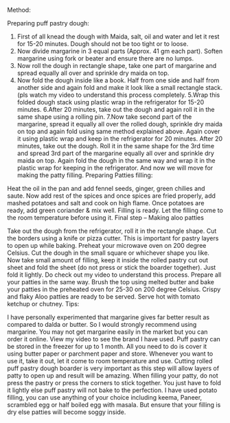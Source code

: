 Method:

Preparing puff pastry dough:

1. First of all knead the dough with Maida, salt, oil and water and let it rest for 15-20 minutes. Dough should not be too tight or to loose.
2. Now divide margarine in 3 equal parts (Approx. 41 gm each part).
Soften margarine using fork or beater and ensure there are no lumps.
3. Now roll the dough in rectangle shape, take one part of margarine and spread equally all over and sprinkle dry maida on top.
4. Now fold the dough inside like a book. Half from one side and half from another side and again fold and make it look like a small rectangle stack. (pls watch my video to understand this process completely.
5.Wrap this folded dough stack using plastic wrap in the refrigerator for 15-20 minutes.
6.After 20 minutes, take out the dough and again roll it in the same shape using a rolling pin.
7.Now take second part of the margarine, spread it equally all over the rolled dough, sprinkle dry maida on top and again fold using same method explained above. Again cover it using plastic wrap and keep in the refrigerator for 20 minutes.
After 20 minutes, take out the dough. Roll it in the same shape for the 3rd time and spread 3rd part of the margarine equally all over and sprinkle dry maida on top.
Again fold the dough in the same way and wrap it in the plastic wrap for keeping in the refrigerator. And now we will move for making the patty filling.
Preparing Patties filling:

Heat the oil in the pan and add fennel seeds, ginger, green chilies and saute. Now add rest of the spices and once spices are fried properly, add mashed potatoes and salt and cook on high flame.
Once potatoes are ready, add green coriander & mix well. Filling is ready.
Let the filling come to the room temperature before using it.
Final step – Making aloo patties

Take out the dough from the refrigerator, roll it in the rectangle shape. Cut the borders using a knife or pizza cutter. This is important for pastry layers to open up while baking.
Preheat your microwave oven on 200 degree Celsius.
Cut the dough in the small square or whichever shape you like.
Now take small amount of filling, keep it inside the rolled pastry cut out sheet and fold the sheet (do not press or stick the boarder together). Just fold it lightly. Do check out my video to understand this process.
Prepare all your patties in the same way. Brush the top using melted butter and bake your patties in the preheated oven for 25-30 on 200 degree Celsius.
Crispy and flaky Aloo patties are ready to be served. Serve hot with tomato ketchup or chutney.
Tips:

I have personally experimented that margarine gives far better result as compared to dalda or butter. So I would strongly recommend using margarine.
You may not get margarine easily in the market but you can order it online. View my video to see the brand I have used.
Puff pastry can be stored in the freezer for up to 1 month. All you need to do is cover it using butter paper or parchment paper and store. Whenever you want to use it, take it out, let it come to room temperature and use.
Cutting rolled puff pastry dough boarder is very important as this step will allow layers of patty to open up and result will be amazing.
When filling your patty, do not press the pastry or press the corners to stick together. You just have to fold it lightly else puff pastry will not bake to the perfection.
I have used potato filling, you can use anything of your choice including keema, Paneer, scrambled egg or half boiled egg with masala. But ensure that your filling is dry else patties will become soggy inside.
